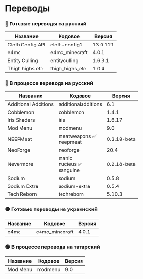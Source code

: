 # Переводы

### 🔴 Готовые переводы на русский

| Название | Кодовое | Версия |
| - | - | - |
| Cloth Config API | cloth-config2 | 13.0.121 |
| e4mc | e4mc_minecraft | 4.0.1 |
| Entity Culling | entityculling | 1.6.3.1 |
| Thigh highs etc. | thigh_highs_etc | 1.0.4 |

### 🔴 В процессе перевода на русский

| Название | Кодовое | Версия |
| - | - | - |
| Additional Additions | additionaladditions | 6.1 |
| Cobblemon | cobblemon | 1.4.1 |
| Iris Shaders | iris | 1.6.17 |
| Mod Menu | modmenu | 9.0 |
| NEEPMeat | meatweapons ✅<br>neepmeat | 0.2.18-beta |
| NeoForge | neoforge | 20.4 |
| Nevermore | manic<br>nucleus ✅<br>sanguine | 0.2.18-beta |
| Sodium | sodium | 0.5.8 |
| Sodium Extra | sodium-extra | 0.5.4 |
| Tech Reborn | techreborn | 5.10.3 |

### 🟡 Готовые переводы на украинский

| Название | Кодовое | Версия |
| - | - | - |
| e4mc | e4mc_minecraft | 4.0.1 |

### 🟢 В процессе перевода на татарский

| Название | Кодовое | Версия |
| - | - | - |
| Mod Menu | modmenu | 9.0 |